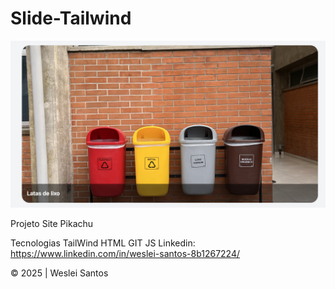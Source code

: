 # Slide-Tailwind
![](./imgs/Preview.png)

Projeto
Site Pikachu

Tecnologias
TailWind
HTML
GIT
JS
Linkedin: https://www.linkedin.com/in/weslei-santos-8b1267224/

© 2025 | Weslei Santos